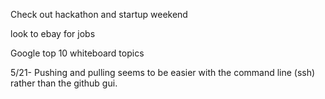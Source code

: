 Check out hackathon and startup weekend

look to ebay for jobs

Google top 10 whiteboard topics


5/21- Pushing and pulling seems to be easier with the command line (ssh) rather than the github gui.


